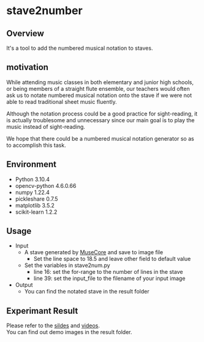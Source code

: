 # stave2number

## Overview

It's a tool to add the numbered musical notation to staves.

## motivation
    
While attending  music classes in both elementary and junior high schools, or being members of a straight flute ensemble, our teachers would often ask us to notate numbered musical notation onto the stave if we were not able to read traditional sheet music fluently.

Although the notation process could be a good practice for sight-reading, it is actually troublesome and unnecessary since our main goal is to play the music instead of sight-reading.

We hope that there could be a numbered musical notation generator so as to accomplish this task.

## Environment

- Python 3.10.4
- opencv-python 4.6.0.66
- numpy 1.22.4
- pickleshare 0.7.5
- matplotlib 3.5.2
- scikit-learn 1.2.2

## Usage

- Input
  - A stave generated by [MuseCore](https://musescore.org/zh-hant) and save to image file
    - Set the line space to 18.5 and leave other field to default value
  - Set the variables in stave2num.py
    - line 16: set the for-range to the number of lines in the stave
    - line 39: set the input_file to the filename of your input image
- Output
  - You can find the notated stave in the result folder

## Experimant Result

Please refer to the [sildes](https://drive.google.com/file/d/1SLboDSBYz1ZO1plJRgkJwSsTBuVaYJnI/view) and [videos](https://www.youtube.com/watch?v=F3Z_emcyl2I).  
You can find out demo images in the result folder.
